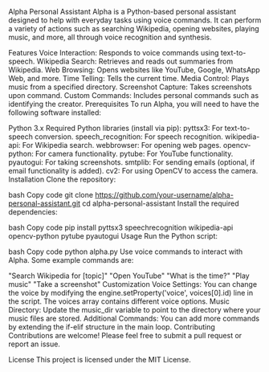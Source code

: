 Alpha Personal Assistant
Alpha is a Python-based personal assistant designed to help with everyday tasks using voice commands. It can perform a variety of actions such as searching Wikipedia, opening websites, playing music, and more, all through voice recognition and synthesis.

Features
Voice Interaction: Responds to voice commands using text-to-speech.
Wikipedia Search: Retrieves and reads out summaries from Wikipedia.
Web Browsing: Opens websites like YouTube, Google, WhatsApp Web, and more.
Time Telling: Tells the current time.
Media Control: Plays music from a specified directory.
Screenshot Capture: Takes screenshots upon command.
Custom Commands: Includes personal commands such as identifying the creator.
Prerequisites
To run Alpha, you will need to have the following software installed:

Python 3.x
Required Python libraries (install via pip):
pyttsx3: For text-to-speech conversion.
speech_recognition: For speech recognition.
wikipedia-api: For Wikipedia search.
webbrowser: For opening web pages.
opencv-python: For camera functionality.
pytube: For YouTube functionality.
pyautogui: For taking screenshots.
smtplib: For sending emails (optional, if email functionality is added).
cv2: For using OpenCV to access the camera.
Installation
Clone the repository:

bash
Copy code
git clone https://github.com/your-username/alpha-personal-assistant.git
cd alpha-personal-assistant
Install the required dependencies:

bash
Copy code
pip install pyttsx3 speechrecognition wikipedia-api opencv-python pytube pyautogui
Usage
Run the Python script:

bash
Copy code
python alpha.py
Use voice commands to interact with Alpha. Some example commands are:

"Search Wikipedia for [topic]"
"Open YouTube"
"What is the time?"
"Play music"
"Take a screenshot"
Customization
Voice Settings: You can change the voice by modifying the engine.setProperty('voice', voices[0].id) line in the script. The voices array contains different voice options.
Music Directory: Update the music_dir variable to point to the directory where your music files are stored.
Additional Commands: You can add more commands by extending the if-elif structure in the main loop.
Contributing
Contributions are welcome! Please feel free to submit a pull request or report an issue.

License
This project is licensed under the MIT License.
